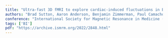 ```yaml
---
title: "Ultra-fast 3D fMRI to explore cardiac-induced fluctuations in BOLD-based functional imaging"
authors: "Brad Sutton, Aaron Anderson, Benjamin Zimmerman, Paul Camacho, Riwei Jin, Charles Marchini, Olawale Salaudeen, Natalie Ramsy, Davide Boido, Serge Charpak, Andrew Webb, Luisa Ciobanu"
conference: "International Society for Magnetic Resonance in Medicine (ISMRM), 2022 (abstract)"
tags: ['BI']
pdf: "https://archive.ismrm.org/2022/2848.html"
---
```

